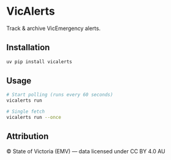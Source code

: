 # VicAlerts

Track & archive VicEmergency alerts.

## Installation

```bash
uv pip install vicalerts
```

## Usage

```bash
# Start polling (runs every 60 seconds)
vicalerts run

# Single fetch
vicalerts run --once
```

## Attribution

© State of Victoria (EMV) — data licensed under CC BY 4.0 AU
